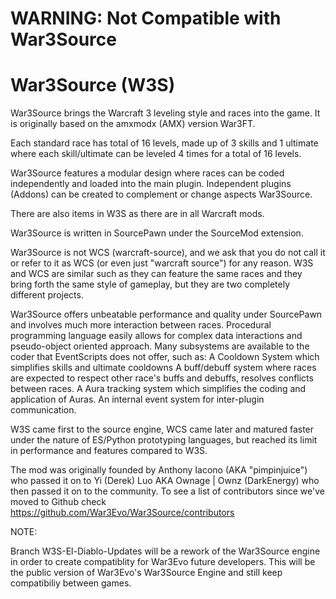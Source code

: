 # WARNING: Not Compatible with War3Source #

# War3Source (W3S) #

War3Source  brings the Warcraft 3 leveling style and races into the game.
It is originally based on the amxmodx (AMX) version War3FT.

Each standard race has total of 16 levels, made up of 3 skills and 1 ultimate 
where each skill/ultimate can be leveled 4 times for a total of 16 levels.

War3Source features a modular design where races can be coded independently and loaded into the main plugin.
Independent plugins (Addons) can be created to complement or change aspects War3Source.

There are also items in W3S as there are in all Warcraft mods.

War3Source is written in SourcePawn under the SourceMod extension.

War3Source is not WCS (warcraft-source), and we ask that you do not call it 
or refer to it as WCS (or even just "warcraft source") for any reason. 
W3S and WCS are similar such as they can feature the same races and they bring forth the same style of gameplay, 
but they are two completely different projects.

War3Source offers unbeatable performance and quality under SourcePawn and involves much more interaction between races.
Procedural programming language easily allows for complex data interactions and pseudo-object oriented approach.
Many subsystems are available to the coder that EventScripts does not offer, such as:
A Cooldown System which simplifies skills and ultimate cooldowns
A buff/debuff system where races are expected to respect other race's buffs and debuffs, resolves conflicts between races.
A Aura tracking system which simplifies the coding and application of Auras.
An internal event system for inter-plugin communication.

W3S came first to the source engine, WCS came later and matured faster under the nature of ES/Python prototyping 
languages, but reached its limit in performance and features compared to W3S. 

The mod was originally founded by Anthony Iacono (AKA "pimpinjuice") who passed it on to Yi (Derek) Luo AKA Ownage | Ownz (DarkEnergy) who then
passed it on to the community. To see a list of contributors since we've moved to Github check https://github.com/War3Evo/War3Source/contributors


NOTE:

Branch W3S-El-Diablo-Updates will be a rework of the War3Source engine in order to create compatiblity for War3Evo future developers.   This will be the public version of War3Evo's War3Source Engine and still keep compatibiliy between games.

